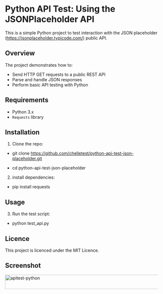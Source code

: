 # Python API Test: Using the JSONPlaceholder API

This is a simple Python project to test interaction with the JSON placeholder (https://jsonplaceholder.typicode.com/) public API.

## Overview

The project demonstrates how to:

- Send HTTP GET requests to a public REST API
- Parse and handle JSON responses
- Perform basic API testing with Python

## Requirements

- Python 3.x
- `Requests` library

## Installation

1. Clone the repo:

- git clone https://github.com/chelletest/python-api-test-json-placeholder.git

- cd python-api-test-json-placeholder


2. install dependencies:
- pip install requests

## Usage

3. Run the test script:
   
- python test_api.py

## Licence   

This project is licenced under the MIT Licence.

## Screenshot

<img width="923" height="47" alt="apitest-python" src="https://github.com/user-attachments/assets/a1abcac6-ddaa-4398-b94d-8be219c50098" />
